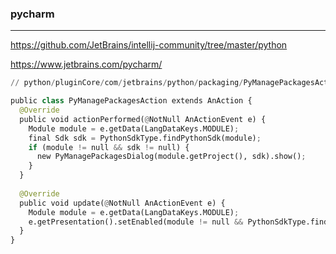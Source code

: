 ### pycharm
---
https://github.com/JetBrains/intellij-community/tree/master/python

https://www.jetbrains.com/pycharm/

```py
// python/pluginCore/com/jetbrains/python/packaging/PyManagePackagesAction.java

public class PyManagePackagesAction extends AnAction {
  @Override
  public void actionPerformed(@NotNull AnActionEvent e) {
    Module module = e.getData(LangDataKeys.MODULE);
    final Sdk sdk = PythonSdkType.findPythonSdk(module);
    if (module != null && sdk != null) {
      new PyManagePackagesDialog(module.getProject(), sdk).show();
    }
  }
  
  @Override
  public void update(@NotNull AnActionEvent e) {
    Module module = e.getData(LangDataKeys.MODULE);
    e.getPresentation().setEnabled(module != null && PythonSdkType.findPythonSdk(module) != null);
  }
}
```

```
```

```
```


